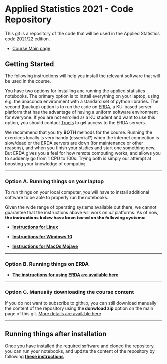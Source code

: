 # Applied Statistics 2021 - Code Repository

This git is a repository of the code that will be used in the Applied Statistics code 2021/22 edition.
*	[Course Main page](https://www.nbi.dk/~petersen/Teaching/AppliedStatistics2021.html)


## Getting Started

The following instructions will help you install the relevant software that will be used in the course.

You have two options for installing and running the applied statistics notebooks. The primary option is to install everything on your laptop, using e.g. the anaconda environment with a standard set of python libraries. The second (backup) option is to run the code on [ERDA](https://erda.ku.dk), a KU-based server platform that has the advantage of having a uniform software environment for everyone. If you are not enrolled as a KU student and want to use this option, you should contact [Troels](mailto:petersen@nbi.dk) to get access to the ERDA servers.

We recommend that you try __BOTH__ methods for the course. Running the exercices locally is very handy (essential?) when the internet connection is slow/dead or the ERDA servers are down (for maintenance or other reasons), and when you finish your studies and start one something new. But ERDA gives you a feel for how remote computing works, and allows you to suddenly go from 1 CPU to 100s. Trying both is simply our attempt at boosting your knowledge of computing.


---
### Option A. Running things on your laptop

To run things on your local computer, you will have to install additional software to be able to properly run the notebooks.

Given the wide range of operating systems available out there, we cannot guarantee that the instructions above will work on _all_ platforms. As of now, __the instructions below have been tested on the following systems:__

* [__Instructions for Linux__](./docs/install_instruction_linux.md)

* [__Instructions for Windows 10__](./docs/install_instruction_windows10.md)

* [__Instructions for MacOs Mojave__](./docs/install_instruction_macos_mojave.md)


---
### Option B. Running things on ERDA

* [__The instructions for using ERDA are available here__](./docs/install_instruction_erda.md)


---
### Option C. Manually downloading the course content

If you do not want to subscribe to github, you can still download manually the content of the repository using the __donwload zip__ option on the main page of this git. [More details are available here](./docs/manual_copy_of_code.md)


---
## Running things after installation

Once you have installed the required software and cloned the repository, you can run your notebooks, and update the content of the repository by following [__these instructions__](./docs/running_after_install.md)

